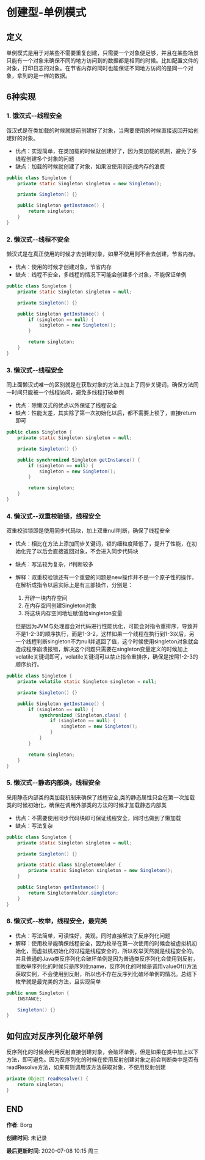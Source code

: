 # 创建型-单例模式

## 定义
单例模式是用于对某些不需要重复创建，只需要一个对象便足够，并且在某些场景只能有一个对象来确保不同的地方访问到的数据都是相同的时候。比如配置文件的对象，打印日志的对象。在节省内存的同时也能保证不同地方访问的是同一个对象，拿到的是一样的数据。

## 6种实现

### 1. 饿汉式--线程安全
饿汉式是在类加载的时候就提前创建好了对象，当需要使用的时候直接返回开始创建好的对象。
* 优点：实现简单，在类加载的时候就创建好了，因为类加载的机制，避免了多线程创建多个对象的问题
* 缺点：加载的时候就创建了对象，如果没使用则造成内存的浪费
```JAVA
public class Singleton {
    private static Singleton singleton = new Singleton();

    private Singleton() {}

    public Singleton getInstance() {
        return singleton;
    }
}
```

### 2. 懒汉式--线程不安全
懒汉式是在真正使用的时候才去创建对象，如果不使用则不会去创建，节省内存。
* 优点：使用的时候才创建对象，节省内存
* 缺点：线程不安全，多线程的情况下可能会创建多个对象，不能保证单例
```JAVA
public class Singleton {
    private static Singleton singleton = null;

    private Singleton() {}

    public Singleton getInstance() {
        if (singleton == null) {
            singleton = new Singleton();
        }

        return singleton;
    }
}
```

### 3. 懒汉式--线程安全
同上面懒汉式唯一的区别就是在获取对象的方法上加上了同步关键词，确保方法同一时间只能被一个线程访问，避免多线程打破单例
* 优点：除懒汉式的优点以外保证了线程安全
* 缺点：性能太差，其实除了第一次初始化以后，都不需要上锁了，直接return即可
```JAVA
public class Singleton {
    private static Singleton singleton = null;

    private Singleton() {}

    public synchronized Singleton getInstance() {
        if (singleton == null) {
            singleton = new Singleton();
        }

        return singleton;
    }
}
```

### 4. 懒汉式--双重校验锁，线程安全
双重校验锁即是使用同步代码块，加上双重null判断，确保了线程安全
* 优点：相比在方法上添加同步关键词，锁的细粒度降低了，提升了性能，在初始化完了以后会直接返回对象，不会进入同步代码块
* 缺点：写法较为复杂，if判断较多
* 解释：双重校验锁还有一个重要的问题是new操作并不是一个原子性的操作，在解析成指令以后实际上是有三部操作，分别是：
  1. 开辟一块内存空间
  2. 在内存空间创建Singleton对象
  3. 将这块内存空间地址赋值给singleton变量
  
  但是因为JVM与处理器会对代码进行性能优化，可能会对指令重排序，导致并不是1-2-3的顺序执行，而是1-3-2，这样如果一个线程在执行到1-3以后，另一个线程判断singleton不为null并返回了值，这个时候使用singleton对象就会造成程序崩溃报错，解决这个问题只需要在singleton变量定义的时候加上volatile关键词即可，volatile关键词可以禁止指令重排序，确保是按照1-2-3的顺序执行。

```JAVA
public class Singleton {
    private volatile static Singleton singleton = null;

    private Singleton() {}

    public Singleton getInstance() {
        if (singleton == null) {
            synchronized (Singleton.class) {
                if (singleton == null) {
                    singleton = new Singleton();
                }
            }
        }

        return singleton;
    }
}
```

### 5. 懒汉式--静态内部类，线程安全
采用静态内部类的类加载机制来确保了线程安全,类的静态属性只会在第一次加载类的时候初始化，确保在调用外部类的方法的时候才加载静态内部类
* 优点：不需要使用同步代码块即可保证线程安全，同时也做到了懒加载
* 缺点：写法复杂
```JAVA
public class Singleton {
    private static Singleton singleton = null;

    private Singleton() {}

    private static class SingletonHolder {
        private static Singleton singleton = new Singleton();
    }

    public Singleton getInstance() {
        return SingletonHolder.singleton;
    }
}
```

### 6. 懒汉式--枚举，线程安全，最完美
* 优点：写法简单，可读性好，美观，同时直接解决了反序列化问题
* 解释：使用枚举能确保线程安全，因为枚举在第一次使用的时候会被虚拟机初始化，而虚拟机初始化的过程是线程安全的，所以枚举天然就是线程安全的。并且普通的Java类反序列化会破坏单例是因为普通类反序列化会使用到反射，而枚举序列化的时候只是序列化name，反序列化的时候是调用valueOf()方法获取实例，不会使用到反射，所以也不存在反序列化破坏单例的情况。总结下枚举就是最完美的方法，且实现简单
```JAVA
public enum Singleton {
    INSTANCE;

    Singleton() {}
}
```

## 如何应对反序列化破坏单例
反序列化的时候会利用反射直接创建对象，会破坏单例，但是如果在类中加上以下方法，即可避免。因为反序列化的时候在使用反射创建对象之前会判断类中是否有readResolve方法，如果有则调用该方法获取对象，不使用反射创建

```JAVA
private Object readResolve() {
    return singleton;
}
```

## END
**作者**: Borg

**创建时间**: 未记录

**最后更新时间**: 2020-07-08 10:15 周三
